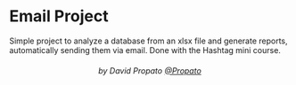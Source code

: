 # Email Project

Simple project to analyze a database from an xlsx file and generate reports, automatically sending them via email. Done with the Hashtag mini course.

<h6 align="center">by David Propato <a href="https://github.com/Propato">@Propato</a></h6>
